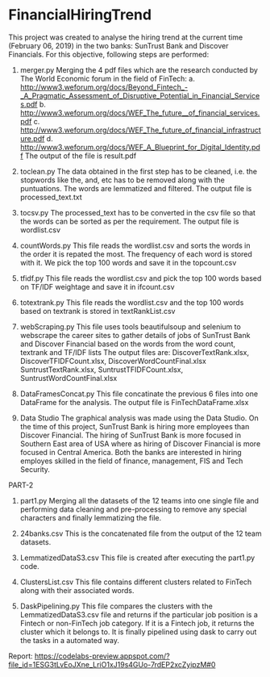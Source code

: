 # FinancialHiringTrend


This project was created to analyse the hiring trend at the current time (February 06, 2019) in the two banks: SunTrust Bank and Discover Financials.
For this objective, following steps are performed:
1. merger.py
  Merging the 4 pdf files which are the research conducted by The World Economic forum in the field of FinTech: 
   a. http://www3.weforum.org/docs/Beyond_Fintech_-_A_Pragmatic_Assessment_of_Disruptive_Potential_in_Financial_Services.pdf
   b. http://www3.weforum.org/docs/WEF_The_future__of_financial_services.pdf
   c. http://www3.weforum.org/docs/WEF_The_future_of_financial_infrastructure.pdf
   d. http://www3.weforum.org/docs/WEF_A_Blueprint_for_Digital_Identity.pdf
  The output of the file is result.pdf
 
2. toclean.py
    The data obtained in the first step has to be cleaned, i.e. the stopwords like the, and, etc has to be removed along with     the puntuations. The words are lemmatized and filtered.
    The output file is processed_text.txt
  
3. tocsv.py
   The processed_text has to be converted in the csv file so that the words can be sorted as per the requirement.
   The output file is wordlist.csv
  
4. countWords.py
   This file reads the wordlist.csv and sorts the words in the order it is repated the most. The frequency of each word is        stored with it. We pick the top 100 words and save it in the topcount.csv
   
5. tfidf.py
    This file reads the wordlist.csv and pick the top 100 words based on TF/IDF weightage and save it in ifcount.csv
    
6. totextrank.py
   This file reads the wordlist.csv and the top 100 words based on textrank is stored in textRankList.csv 
   
7. webScraping.py
   This file uses tools beautifulsoup and selenium to webscrape the career sites to gather details of jobs of SunTrust Bank 
   and Discover Financial based on the words from the word count, textrank and TF/IDF lists
   The output files are:   DiscoverTextRank.xlsx, DiscoverTFIDFCount.xlsx, DiscoverWordCountFinal.xlsx
                           SuntrustTextRank.xlsx, SuntrustTFIDFCount.xlsx, SuntrustWordCountFinal.xlsx
                           
8. DataFramesConcat.py
   This file concatinate the previous 6 files into one DataFrame for the analysis. The output file is FinTechDataFrame.xlsx
  
9. Data Studio
   The graphical analysis was made using the Data Studio. On the time of this project, SunTrust Bank is hiring more employees than Discover Financial. The hiring of SunTrust Bank is more focused in Southern East area of USA where as hiring of Discover  Financial is more focused in Central America. Both the banks are interested in hiring employes skilled in the field of finance, management, FIS and Tech Security.
   
PART-2

1. part1.py
Merging all the datasets of the 12 teams into one single file and performing data cleaning and pre-processing to remove any special characters and finally lemmatizing the file.

2. 24banks.csv
This is the concatenated file from the output of the 12 team datasets.

3. LemmatizedDataS3.csv 
This file is created after executing the part1.py code.

4. ClustersList.csv 
This file contains different clusters related to FinTech along with their associated words.

5. DaskPipelining.py
This file compares the clusters with the LemmatizedDataS3.csv file and returns if the particular job position is a Fintech or non-FinTech job category. If it is a Fintech job, it returns the cluster which it belongs to.
It is finally pipelined using dask to carry out the tasks in a automated way.

Report: 
https://codelabs-preview.appspot.com/?file_id=1ESG3tLvEoJXne_LriO1xJ19s4GUo-7rdEP2xcZyipzM#0

